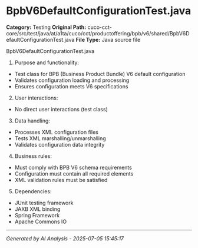 # BpbV6DefaultConfigurationTest.java

**Category:** Testing
**Original Path:** cuco-cct-core/src/test/java/at/a1ta/cuco/cct/productoffering/bpb/v6/shared/BpbV6DefaultConfigurationTest.java
**File Type:** Java source file

BpbV6DefaultConfigurationTest.java
1. Purpose and functionality:
- Test class for BPB (Business Product Bundle) V6 default configuration
- Validates configuration loading and processing
- Ensures configuration meets V6 specifications

2. User interactions:
- No direct user interactions (test class)

3. Data handling:
- Processes XML configuration files
- Tests XML marshalling/unmarshalling
- Validates configuration data integrity

4. Business rules:
- Must comply with BPB V6 schema requirements
- Configuration must contain all required elements
- XML validation rules must be satisfied

5. Dependencies:
- JUnit testing framework
- JAXB XML binding
- Spring Framework
- Apache Commons IO

---
*Generated by AI Analysis - 2025-07-05 15:45:17*
